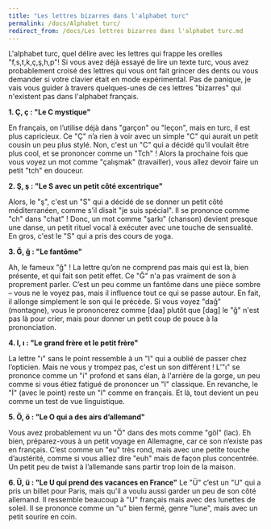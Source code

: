```yaml
---
title: "Les lettres bizarres dans l'alphabet turc"
permalink: /docs/Alphabet turc/
redirect_from: /docs/Les lettres bizarres dans l'alphabet turc.md
---
```


L'alphabet turc, quel délire avec les lettres qui frappe les oreilles "f,s,t,k,ç,ş,h,p"! Si vous avez déjà essayé de lire un texte turc, vous avez probablement croisé des lettres qui vous ont fait grincer des dents ou vous demander si votre clavier était en mode expérimental. Pas de panique, je vais vous guider à travers quelques-unes de ces lettres "bizarres" qui n'existent pas dans l'alphabet français.

**1. Ç, ç : "Le C mystique"**

En français, on l’utilise déjà dans "garçon" ou "leçon", mais en turc, il est plus capricieux. Ce "Ç" n’a rien à voir avec un simple "C" qui aurait un petit cousin un peu plus stylé. Non, c'est un "C" qui a décidé qu’il voulait être plus cool, et se prononcer comme un "Tch" ! Alors la prochaine fois que vous voyez un mot comme "çalışmak" (travailler), vous allez devoir faire un petit "tch" en douceur.

**2. Ş, ş : "Le S avec un petit côté excentrique"**

Alors, le "ş", c'est un "S" qui a décidé de se donner un petit côté méditerranéen, comme s’il disait "je suis spécial". Il se prononce comme "ch" dans "chat" ! Donc, un mot comme "şarkı" (chanson) devient presque une danse, un petit rituel vocal à exécuter avec une touche de sensualité. En gros, c'est le "S" qui a pris des cours de yoga.

**3. Ğ, ğ : "Le fantôme"**

Ah, le fameux "ğ" ! La lettre qu’on ne comprend pas mais qui est là, bien présente, et qui fait son petit effet. Ce "Ğ" n'a pas vraiment de son à proprement parler. C’est un peu comme un fantôme dans une pièce sombre – vous ne le voyez pas, mais il influence tout ce qui se passe autour. En fait, il allonge simplement le son qui le précède. Si vous voyez "dağ" (montagne), vous le prononcerez comme [daa] plutôt que [dag] le "ğ" n'est pas là pour crier, mais pour donner un petit coup de pouce à la prononciation.

**4. I, ı : "Le grand frère et le petit frère"**

La lettre "ı" sans le point ressemble à un "I" qui a oublié de passer chez l’opticien. Mais ne vous y trompez pas, c'est un son différent ! L’"ı" se prononce comme un "i" profond et sans élan, à l'arrière de la gorge, un peu comme si vous étiez fatigué de prononcer un "I" classique. En revanche, le "İ" (avec le point) reste un "I" comme en français. Et là, tout devient un peu comme un test de vue linguistique.

**5. Ö, ö : "Le O qui a des airs d’allemand"**

Vous avez probablement vu un "Ö" dans des mots comme "göl" (lac). Eh bien, préparez-vous à un petit voyage en Allemagne, car ce son n’existe pas en français. C’est comme un "eu" très rond, mais avec une petite touche d’austérité, comme si vous alliez dire "euh" mais de façon plus concentrée. Un petit peu de twist à l’allemande sans partir trop loin de la maison.

**6. Ü, ü : "Le U qui prend des vacances en France"**
Le "Ü" c’est un "U" qui a pris un billet pour Paris, mais qu'il a voulu aussi garder un peu de son côté allemand. Il ressemble beaucoup à "U" français mais avec des lunettes de soleil. Il se prononce comme un "u" bien fermé, genre "lune", mais avec un petit sourire en coin. 
